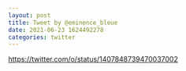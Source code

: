 ```yaml
--- 
layout: post 
title: Tweet by @eminence_bleue 
date: 2021-06-23 1624492278 
categories: twitter 
--- 
```

https://twitter.com/o/status/1407848739470037002